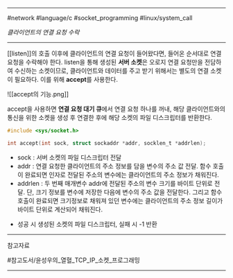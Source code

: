 
---

#network #language/c #socket_programming #linux/system_call

*클라이언트의 연결 요청 수락*

---

[[listen]]의 호출 이후에 클라이언트의 연결 요청이 들어왔다면, 들어온 순서대로 연결 요청을 수락해야 한다.
listen을 통해 생성된 **서버 소켓**은 오로지 연결 요청만을 전담하여 수신하는 소켓이므로, 클라이언트와 데이터를 주고 받기 위해서는 별도의 연결 소켓이 필요하다. 이를 위해 **accept**를 사용한다.

![[accept의 기능.png]]

accept을 사용하면 **연결 요청 대기 큐**에서 연결 요청 하나를 꺼내, 해당 클라이언트와의 통신을 위한 소켓을 생성 후 연결한 후에 해당 소켓의 파일 디스크립터를 반환한다.

```c
#include <sys/socket.h>

int accept(int sock, struct sockaddr *addr, socklen_t *addrlen);
```

- sock : 서버 소켓의 파일 디스크립터 전달
- addr : 연결 요청한 클라이언트의 주소 정보를 담을 변수의 주소 값 전달. 함수 호출이 완료되면 인자로 전달된 주소의 변수에는 클라이언트의 주소 정보가 채워진다.
- addrlen : 두 번째 매개변수 addr에 전달된 주소의 변수 크기를 바이트 단위로 전달. 단, 크기 정보를 변수에 저장한 다음에 변수의 주소 값을 전달한다. 그리고 함수 호출이 완료되면 크기정보로 채워져 있던 변수에는 클라이언트의 주소 정보 길이가 바이트 단위로 계산되어 채워진다.
+ 성공 시 생성된 소켓의 파일 디스크립터, 실패 시 -1 반환

---

참고자료

#참고도서/윤성우의_열혈_TCP_IP_소켓_프로그래밍

---
